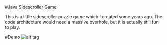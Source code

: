 #Java Sidescroller Game

This is a little sidescroller puzzle game which I created some years ago. The code architecture would need a massive overhole, but it is actually still fun to play.

#Demo
![alt tag](http://url/to/img.png)
